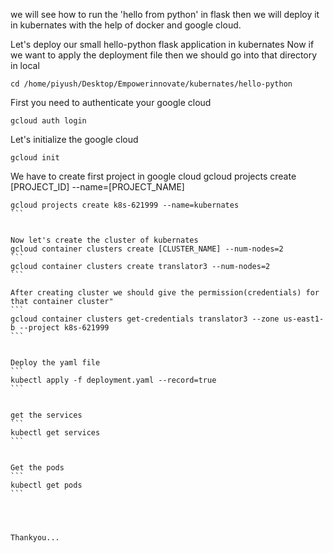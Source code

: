 we will see how to run the 'hello from python' in flask then we will deploy it in kubernates with the help of docker and google cloud.

Let's deploy our small hello-python flask application in kubernates
Now if we want to apply the deployment file then we should go into that directory in local
```
cd /home/piyush/Desktop/Empowerinnovate/kubernates/hello-python
```

First you need to authenticate your google cloud
```
gcloud auth login
```

Let's initialize the google cloud
```
gcloud init
```

We have to create first project in google cloud
gcloud projects create [PROJECT_ID] --name=[PROJECT_NAME]
``````
gcloud projects create k8s-621999 --name=kubernates
```


Now let's create the cluster of kubernates
gcloud container clusters create [CLUSTER_NAME] --num-nodes=2
```
gcloud container clusters create translator3 --num-nodes=2
```

After creating cluster we should give the permission(credentials) for that container cluster"
```
gcloud container clusters get-credentials translator3 --zone us-east1-b --project k8s-621999
```


Deploy the yaml file
```
kubectl apply -f deployment.yaml --record=true
```


get the services
```
kubectl get services
```


Get the pods
```
kubectl get pods
```




Thankyou...
